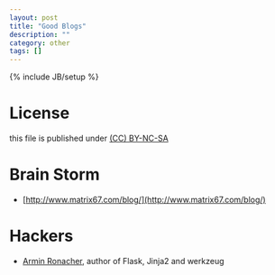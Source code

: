 ```yaml
---
layout: post
title: "Good Blogs"
description: ""
category: other
tags: []
---
```

{% include JB/setup %}
# License
this file is published under [(CC) BY-NC-SA](http://creativecommons.org/licenses/by-nc-sa/3.0/)

# Brain Storm
* [http://www.matrix67.com/blog/](http://www.matrix67.com/blog/)

# Hackers
* [Armin Ronacher](http://lucumr.pocoo.org/), author of Flask, Jinja2 and werkzeug
